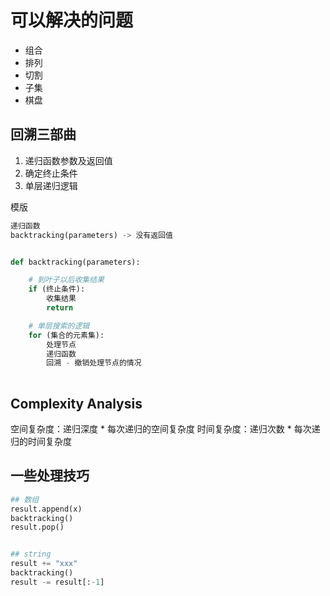 # 可以解决的问题
- 组合
- 排列
- 切割
- 子集
- 棋盘

## 回溯三部曲
1. 递归函数参数及返回值
2. 确定终止条件
3. 单层递归逻辑

模版

```python
递归函数
backtracking(parameters) -> 没有返回值


def backtracking(parameters):

    # 到叶子以后收集结果
    if (终止条件):
        收集结果
        return 

    # 单层搜索的逻辑
    for (集合的元素集):
        处理节点
        递归函数
        回溯 - 撤销处理节点的情况
    

```



## Complexity Analysis
空间复杂度：递归深度 * 每次递归的空间复杂度
时间复杂度：递归次数 * 每次递归的时间复杂度



## 一些处理技巧
```python
## 数组
result.append(x)
backtracking()
result.pop()


## string 
result += "xxx"
backtracking()
result -= result[:-1]
```